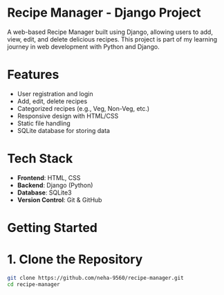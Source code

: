 # Recipe Manager - Django Project

A web-based Recipe Manager built using Django, allowing users to add, view, edit, and delete delicious recipes. This project is part of my learning journey in web development with Python and Django.

# Features

- User registration and login
- Add, edit, delete recipes
- Categorized recipes (e.g., Veg, Non-Veg, etc.)
- Responsive design with HTML/CSS
- Static file handling
- SQLite database for storing data

# Tech Stack

- **Frontend**: HTML, CSS
- **Backend**: Django (Python)
- **Database**: SQLite3
- **Version Control**: Git & GitHub

# Getting Started

# 1. Clone the Repository

```bash
git clone https://github.com/neha-9560/recipe-manager.git
cd recipe-manager

